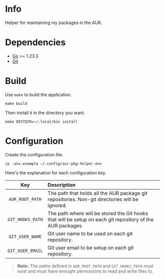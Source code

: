 # Info

Helper for maintaining my packages in the AUR.

# Dependencies

- [Go](https://go.dev/) >= 1.23.3
- [Git](https://git-scm.com/)

# Build

Use `make` to build the application.

```shell
make build
```

Then install it in the directory you want.

```shell
make DESTDIR=~/.local/bin install
```

# Configuration

Create the configuration file.

```shell
cp .env.example ~/.config/aur-pkg-helper.env
```

Here's the explanation for each configuration key.

|       Key        | Description                                                                                                |
| :--------------: | :--------------------------------------------------------------------------------------------------------- |
| `AUR_ROOT_PATH`  | The path that holds all the AUR package git repositories. Non-git directories will be ignored.             |
| `GIT_HOOKS_PATH` | The path where will be stored the Git hooks that will be setup on each git repository of the AUR packages. |
| `GIT_USER_NAME`  | Git user name to be used on each git repository.                                                           |
| `GIT_USER_EMAIL` | Git user email to be setup on each git repository.                                                         |

> **Note:** The paths defined in `AUR_ROOT_PATH` and `GIT_HOOKS_PATH` must exist and must have enought permissions to read and write files to.
